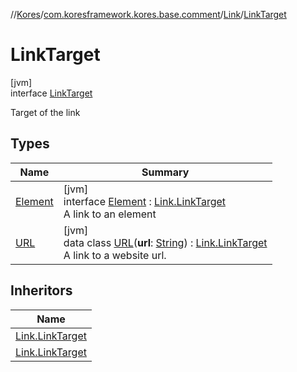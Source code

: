 //[Kores](../../../../index.md)/[com.koresframework.kores.base.comment](../../index.md)/[Link](../index.md)/[LinkTarget](index.md)

# LinkTarget

[jvm]\
interface [LinkTarget](index.md)

Target of the link

## Types

| Name | Summary |
|---|---|
| [Element](-element/index.md) | [jvm]<br>interface [Element](-element/index.md) : [Link.LinkTarget](index.md)<br>A link to an element |
| [URL](-u-r-l/index.md) | [jvm]<br>data class [URL](-u-r-l/index.md)(**url**: [String](https://kotlinlang.org/api/latest/jvm/stdlib/kotlin/-string/index.html)) : [Link.LinkTarget](index.md)<br>A link to a website url. |

## Inheritors

| Name |
|---|
| [Link.LinkTarget](-element/index.md) |
| [Link.LinkTarget](-u-r-l/index.md) |
